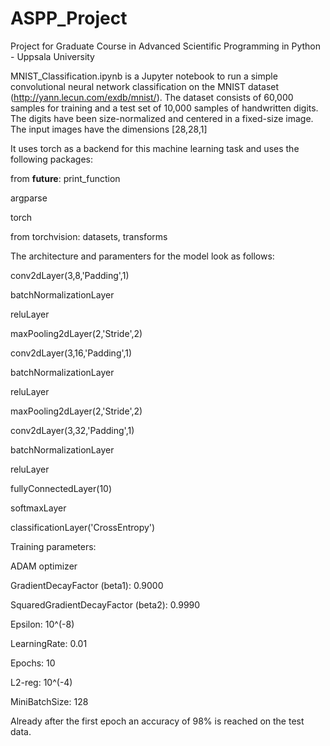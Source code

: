 # ASPP_Project
Project for Graduate Course in Advanced Scientific Programming in Python - Uppsala University

MNIST_Classification.ipynb is a Jupyter notebook to run a simple convolutional neural network classification on the MNIST dataset (http://yann.lecun.com/exdb/mnist/). The dataset consists of 60,000 samples for training and a test set of 10,000 samples of handwritten digits. The digits have been size-normalized and centered in a fixed-size image. The input images have the dimensions [28,28,1]

It uses torch as a backend for this machine learning task and uses the following packages:

from __future__: print_function

argparse

torch

from torchvision:  datasets, transforms




The architecture and paramenters for the model look as follows:

conv2dLayer(3,8,'Padding',1)

batchNormalizationLayer

reluLayer

maxPooling2dLayer(2,'Stride',2)

conv2dLayer(3,16,'Padding',1)

batchNormalizationLayer

reluLayer

maxPooling2dLayer(2,'Stride',2)

conv2dLayer(3,32,'Padding',1)

batchNormalizationLayer

reluLayer

fullyConnectedLayer(10)

softmaxLayer

classificationLayer('CrossEntropy')


Training parameters: 

ADAM optimizer

GradientDecayFactor (beta1): 0.9000

SquaredGradientDecayFactor (beta2): 0.9990

Epsilon: 10^(-8)

LearningRate: 0.01

Epochs: 10

L2-reg: 10^(-4)

MiniBatchSize: 128


Already after the first epoch an accuracy of 98% is reached on the test data.

